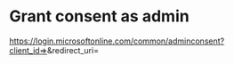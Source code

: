 # Grant consent as admin

https://login.microsoftonline.com/common/adminconsent?client_id=<YOUR-APP-ID>>&redirect_uri=<YOUR-REDIRECT-URI>


